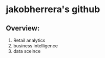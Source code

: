 # jakobherrera's github 
## Overview:

1. Retail analytics
2. business intelligence
3. data sceince

